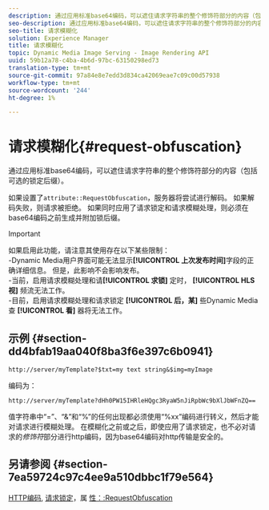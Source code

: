 ```yaml
---
description: 通过应用标准base64编码，可以遮住请求字符串的整个修饰符部分的内容（包括可选的锁定后缀）。
seo-description: 通过应用标准base64编码，可以遮住请求字符串的整个修饰符部分的内容（包括可选的锁定后缀）。
seo-title: 请求模糊化
solution: Experience Manager
title: 请求模糊化
topic: Dynamic Media Image Serving - Image Rendering API
uuid: 59b12a78-c4ba-4b6d-97bc-63150298ed73
translation-type: tm+mt
source-git-commit: 97a84e8e7edd3d834ca42069eae7c09c00d57938
workflow-type: tm+mt
source-wordcount: '244'
ht-degree: 1%

---
```



# 请求模糊化{#request-obfuscation}

通过应用标准base64编码，可以遮住请求字符串的整个修饰符部分的内容（包括可选的锁定后缀）。

如果设置了`attribute::RequestObfuscation`，服务器将尝试进行解码。 如果解码失败，则请求被拒绝。 如果同时应用了请求锁定和请求模糊处理，则必须在base64编码之前生成并附加锁后缀。

>[!IMPORTANT]
>
>如果启用此功能，请注意其使用存在以下某些限制：<br>-Dynamic Media用户界面可能无法显示&#x200B;**[!UICONTROL 上次发布时间]**&#x200B;字段的正确详细信息。 但是，此影响不会影响发布。<br>-当前，启用请求模糊处理和请&#x200B;**[!UICONTROL 求锁]** 定时， **[!UICONTROL HLS视]** 频流无法工作。<br>-目前，启用请求模糊处理和请求锁定 **[!UICONTROL 后，某]** 些Dynamic Media查 **[!UICONTROL 看]** 器将无法工作。

## 示例 {#section-dd4bfab19aa040f8ba3f6e397c6b0941}

`http://server/myTemplate?$txt=my text string&$img=myImage`

编码为：

`http://server/myTemplate?dHh0PW15IHRleHQgc3RyaW5nJiRpbWc9bXlJbWFnZQ==`

值字符串中“=”、“&amp;”和“%”的任何出现都必须使用“%xx”编码进行转义，然后才能对请求进行模糊处理。 在模糊化之前或之后，即使应用了请求锁定，也不必对请求的&#x200B;*修饰符*&#x200B;部分进行http编码，因为base64编码对http传输是安全的。

## 另请参阅 {#section-7ea59724c97c4ee9a510dbbc1f79e564}

[HTTP编码](../../../../../is-api/http-ref/image-serving-api-ref/c-http-protocol-reference/c-syntax-and-features/r-http-encoding.md#reference-bb34dd13f316462695448acfa8f92df7), [请求锁定](../../../../../is-api/http-ref/image-serving-api-ref/c-http-protocol-reference/c-syntax-and-features/r-request-locking.md#reference-4177193d20774daab0dbf206a927844c)，属 [性：:RequestObfuscation](../../../../../is-api/image-catalog/image-serving-api-ref/c-image-catalog-reference/c-attributes-reference/r-requestobfuscation.md#reference-730a3330253343f893419ebd52baf0bd)
